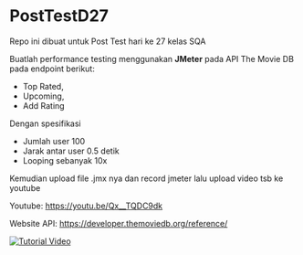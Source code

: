 # PostTestD27
Repo ini dibuat untuk Post Test hari ke 27 kelas SQA

Buatlah performance testing menggunakan **JMeter** pada API The Movie DB pada endpoint berikut: 
- Top Rated,
- Upcoming,
- Add Rating

Dengan spesifikasi 
- Jumlah user 100
- Jarak antar user 0.5 detik
- Looping sebanyak 10x

Kemudian upload file .jmx nya dan record jmeter lalu upload video tsb ke youtube

Youtube: https://youtu.be/Qx__TQDC9dk

Website API: https://developer.themoviedb.org/reference/


[![Tutorial Video](https://example.com/video_thumbnail.jpg)](https://www.youtube.com/watch?v=ZGIpe66gpPI)

